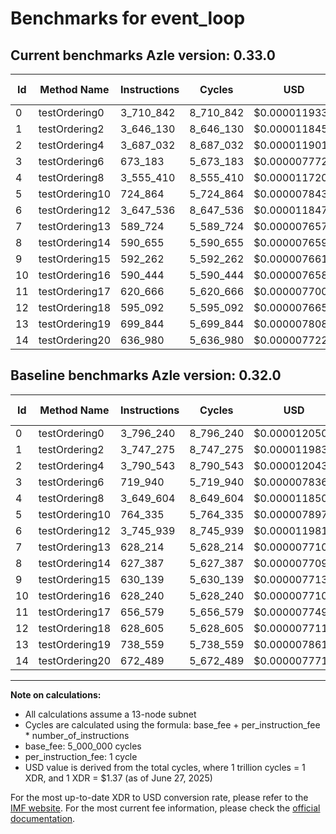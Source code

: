# Benchmarks for event_loop

## Current benchmarks Azle version: 0.33.0
| Id | Method Name | Instructions | Cycles | USD | USD/Million Calls | Change |
|-----------|-------------|------------|--------|-----|--------------|-------|
| 0 | testOrdering0 | 3_710_842 | 8_710_842 | $0.0000119339 | $11.93 | <font color="green">-85_398</font> |
| 1 | testOrdering2 | 3_646_130 | 8_646_130 | $0.0000118452 | $11.84 | <font color="green">-101_145</font> |
| 2 | testOrdering4 | 3_687_032 | 8_687_032 | $0.0000119012 | $11.90 | <font color="green">-103_511</font> |
| 3 | testOrdering6 | 673_183 | 5_673_183 | $0.0000077723 | $7.77 | <font color="green">-46_757</font> |
| 4 | testOrdering8 | 3_555_410 | 8_555_410 | $0.0000117209 | $11.72 | <font color="green">-94_194</font> |
| 5 | testOrdering10 | 724_864 | 5_724_864 | $0.0000078431 | $7.84 | <font color="green">-39_471</font> |
| 6 | testOrdering12 | 3_647_536 | 8_647_536 | $0.0000118471 | $11.84 | <font color="green">-98_403</font> |
| 7 | testOrdering13 | 589_724 | 5_589_724 | $0.0000076579 | $7.65 | <font color="green">-38_490</font> |
| 8 | testOrdering14 | 590_655 | 5_590_655 | $0.0000076592 | $7.65 | <font color="green">-36_732</font> |
| 9 | testOrdering15 | 592_262 | 5_592_262 | $0.0000076614 | $7.66 | <font color="green">-37_877</font> |
| 10 | testOrdering16 | 590_444 | 5_590_444 | $0.0000076589 | $7.65 | <font color="green">-37_796</font> |
| 11 | testOrdering17 | 620_666 | 5_620_666 | $0.0000077003 | $7.70 | <font color="green">-35_913</font> |
| 12 | testOrdering18 | 595_092 | 5_595_092 | $0.0000076653 | $7.66 | <font color="green">-33_513</font> |
| 13 | testOrdering19 | 699_844 | 5_699_844 | $0.0000078088 | $7.80 | <font color="green">-38_715</font> |
| 14 | testOrdering20 | 636_980 | 5_636_980 | $0.0000077227 | $7.72 | <font color="green">-35_509</font> |

## Baseline benchmarks Azle version: 0.32.0
| Id | Method Name | Instructions | Cycles | USD | USD/Million Calls |
|-----------|-------------|------------|--------|-----|--------------|
| 0 | testOrdering0 | 3_796_240 | 8_796_240 | $0.0000120508 | $12.05 |
| 1 | testOrdering2 | 3_747_275 | 8_747_275 | $0.0000119838 | $11.98 |
| 2 | testOrdering4 | 3_790_543 | 8_790_543 | $0.0000120430 | $12.04 |
| 3 | testOrdering6 | 719_940 | 5_719_940 | $0.0000078363 | $7.83 |
| 4 | testOrdering8 | 3_649_604 | 8_649_604 | $0.0000118500 | $11.84 |
| 5 | testOrdering10 | 764_335 | 5_764_335 | $0.0000078971 | $7.89 |
| 6 | testOrdering12 | 3_745_939 | 8_745_939 | $0.0000119819 | $11.98 |
| 7 | testOrdering13 | 628_214 | 5_628_214 | $0.0000077107 | $7.71 |
| 8 | testOrdering14 | 627_387 | 5_627_387 | $0.0000077095 | $7.70 |
| 9 | testOrdering15 | 630_139 | 5_630_139 | $0.0000077133 | $7.71 |
| 10 | testOrdering16 | 628_240 | 5_628_240 | $0.0000077107 | $7.71 |
| 11 | testOrdering17 | 656_579 | 5_656_579 | $0.0000077495 | $7.74 |
| 12 | testOrdering18 | 628_605 | 5_628_605 | $0.0000077112 | $7.71 |
| 13 | testOrdering19 | 738_559 | 5_738_559 | $0.0000078618 | $7.86 |
| 14 | testOrdering20 | 672_489 | 5_672_489 | $0.0000077713 | $7.77 |



---

**Note on calculations:**
- All calculations assume a 13-node subnet
- Cycles are calculated using the formula: base_fee + per_instruction_fee \* number_of_instructions
- base_fee: 5_000_000 cycles
- per_instruction_fee: 1 cycle
- USD value is derived from the total cycles, where 1 trillion cycles = 1 XDR, and 1 XDR = $1.37 (as of June 27, 2025)

For the most up-to-date XDR to USD conversion rate, please refer to the [IMF website](https://www.imf.org/external/np/fin/data/rms_sdrv.aspx).
For the most current fee information, please check the [official documentation](https://internetcomputer.org/docs/references/cycles-cost-formulas).